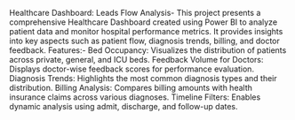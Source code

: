 Healthcare Dashboard: Leads Flow Analysis-
This project presents a comprehensive Healthcare Dashboard created using Power BI to analyze patient data and monitor hospital performance metrics. It provides insights into key aspects such as patient flow, diagnosis trends, billing, and doctor feedback.
Features:-
Bed Occupancy: Visualizes the distribution of patients across private, general, and ICU beds.
Feedback Volume for Doctors: Displays doctor-wise feedback scores for performance evaluation.
Diagnosis Trends: Highlights the most common diagnosis types and their distribution.
Billing Analysis: Compares billing amounts with health insurance claims across various diagnoses.
Timeline Filters: Enables dynamic analysis using admit, discharge, and follow-up dates.
